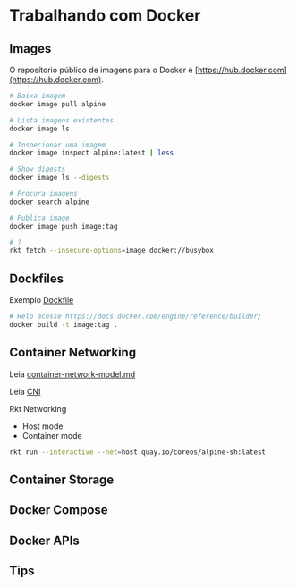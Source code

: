 # Trabalhando com Docker

## Images
O reposítorio público de imagens para o Docker é [https://hub.docker.com](https://hub.docker.com).

```sh
# Baixa imagem
docker image pull alpine

# Lista imagens existentes
docker image ls

# Inspecionar uma imagem
docker image inspect alpine:latest | less

# Show digests
docker image ls --digests

# Procura imagens
docker search alpine

# Publica image
docker image push image:tag

# ?
rkt fetch --insecure-options=image docker://busybox
```

## Dockfiles
Exemplo [Dockfile](https://github.com/deusimarferreira/maven-node/blob/master/Dockerfile)

```sh
# Help acesse https://docs.docker.com/engine/reference/builder/
docker build -t image:tag .
```

## Container Networking
Leia [container-network-model.md](container-network-model.md)

Leia [CNI](https://github.com/containernetworking/cni)

Rkt Networking
* Host mode
* Container mode

```sh
rkt run --interactive --net=host quay.io/coreos/alpine-sh:latest
```

## Container Storage
## Docker Compose
## Docker APIs
## Tips
